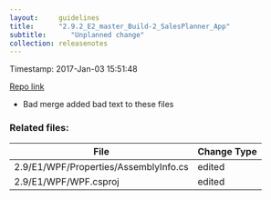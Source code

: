 ```yaml
---
layout:     guidelines
title:      "2.9.2_E2_master_Build-2_SalesPlanner_App"
subtitle:      "Unplanned change"
collection: releasenotes
---
```


Timestamp: 2017-Jan-03 15:51:48

[Repo link](https://exceedrasoftware.visualstudio.com/_git/Product%20%28Documentation%29%20GIT/commit/7023120ee6e53a9ce7969bac3d8a71c58ded6d27)

* Bad merge added bad text to these files


### Related files:

File | Change Type
-------------------------------- | ------------
2.9/E1/WPF/Properties/AssemblyInfo.cs | edited
2.9/E1/WPF/WPF.csproj | edited
